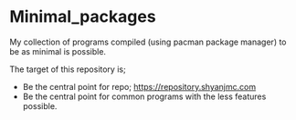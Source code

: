 # Minimal_packages
My collection of programs compiled (using pacman package manager) to be as minimal is possible.

The target of this repository is;

* Be the central point for repo; https://repository.shyanjmc.com
* Be the central point for common programs with the less features possible.
